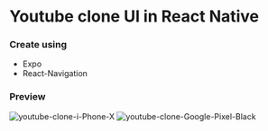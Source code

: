 # Youtube clone UI in React Native

### Create using

- Expo
- React-Navigation

### Preview

<img src="https://i.ibb.co/G0HZk1m/youtube-clone-i-Phone-X.png" alt="youtube-clone-i-Phone-X" border="0" />
<img src="https://i.ibb.co/VqKJbfZ/youtube-clone-Google-Pixel-Black.png" alt="youtube-clone-Google-Pixel-Black" border="0" />
